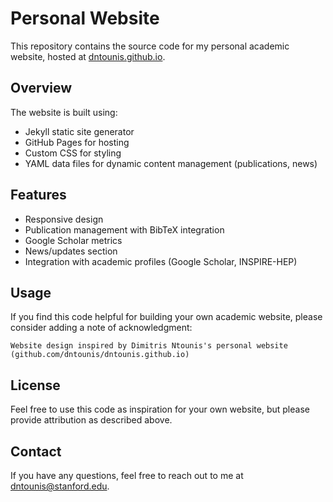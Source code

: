 # Personal Website

This repository contains the source code for my personal academic website, hosted at [dntounis.github.io](https://dntounis.github.io).

## Overview
The website is built using:
- Jekyll static site generator
- GitHub Pages for hosting
- Custom CSS for styling
- YAML data files for dynamic content management (publications, news)

## Features
- Responsive design
- Publication management with BibTeX integration 
- Google Scholar metrics
- News/updates section
- Integration with academic profiles (Google Scholar, INSPIRE-HEP)

## Usage
If you find this code helpful for building your own academic website, please consider adding a note of acknowledgment:

```
Website design inspired by Dimitris Ntounis's personal website (github.com/dntounis/dntounis.github.io)
```

## License
Feel free to use this code as inspiration for your own website, but please provide attribution as described above.

## Contact
If you have any questions, feel free to reach out to me at [dntounis@stanford.edu](mailto:dntounis@stanford.edu).
